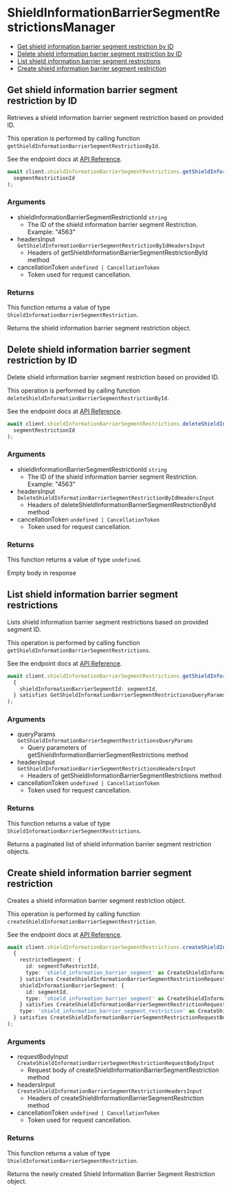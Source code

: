 # ShieldInformationBarrierSegmentRestrictionsManager

- [Get shield information barrier segment restriction by ID](#get-shield-information-barrier-segment-restriction-by-id)
- [Delete shield information barrier segment restriction by ID](#delete-shield-information-barrier-segment-restriction-by-id)
- [List shield information barrier segment restrictions](#list-shield-information-barrier-segment-restrictions)
- [Create shield information barrier segment restriction](#create-shield-information-barrier-segment-restriction)

## Get shield information barrier segment restriction by ID

Retrieves a shield information barrier segment
restriction based on provided ID.

This operation is performed by calling function `getShieldInformationBarrierSegmentRestrictionById`.

See the endpoint docs at
[API Reference](https://developer.box.com/reference/get-shield-information-barrier-segment-restrictions-id/).

<!-- sample get_shield_information_barrier_segment_restrictions_id -->

```ts
await client.shieldInformationBarrierSegmentRestrictions.getShieldInformationBarrierSegmentRestrictionById(
  segmentRestrictionId
);
```

### Arguments

- shieldInformationBarrierSegmentRestrictionId `string`
  - The ID of the shield information barrier segment Restriction. Example: "4563"
- headersInput `GetShieldInformationBarrierSegmentRestrictionByIdHeadersInput`
  - Headers of getShieldInformationBarrierSegmentRestrictionById method
- cancellationToken `undefined | CancellationToken`
  - Token used for request cancellation.

### Returns

This function returns a value of type `ShieldInformationBarrierSegmentRestriction`.

Returns the shield information barrier segment
restriction object.

## Delete shield information barrier segment restriction by ID

Delete shield information barrier segment restriction
based on provided ID.

This operation is performed by calling function `deleteShieldInformationBarrierSegmentRestrictionById`.

See the endpoint docs at
[API Reference](https://developer.box.com/reference/delete-shield-information-barrier-segment-restrictions-id/).

<!-- sample delete_shield_information_barrier_segment_restrictions_id -->

```ts
await client.shieldInformationBarrierSegmentRestrictions.deleteShieldInformationBarrierSegmentRestrictionById(
  segmentRestrictionId
);
```

### Arguments

- shieldInformationBarrierSegmentRestrictionId `string`
  - The ID of the shield information barrier segment Restriction. Example: "4563"
- headersInput `DeleteShieldInformationBarrierSegmentRestrictionByIdHeadersInput`
  - Headers of deleteShieldInformationBarrierSegmentRestrictionById method
- cancellationToken `undefined | CancellationToken`
  - Token used for request cancellation.

### Returns

This function returns a value of type `undefined`.

Empty body in response

## List shield information barrier segment restrictions

Lists shield information barrier segment restrictions
based on provided segment ID.

This operation is performed by calling function `getShieldInformationBarrierSegmentRestrictions`.

See the endpoint docs at
[API Reference](https://developer.box.com/reference/get-shield-information-barrier-segment-restrictions/).

<!-- sample get_shield_information_barrier_segment_restrictions -->

```ts
await client.shieldInformationBarrierSegmentRestrictions.getShieldInformationBarrierSegmentRestrictions(
  {
    shieldInformationBarrierSegmentId: segmentId,
  } satisfies GetShieldInformationBarrierSegmentRestrictionsQueryParams
);
```

### Arguments

- queryParams `GetShieldInformationBarrierSegmentRestrictionsQueryParams`
  - Query parameters of getShieldInformationBarrierSegmentRestrictions method
- headersInput `GetShieldInformationBarrierSegmentRestrictionsHeadersInput`
  - Headers of getShieldInformationBarrierSegmentRestrictions method
- cancellationToken `undefined | CancellationToken`
  - Token used for request cancellation.

### Returns

This function returns a value of type `ShieldInformationBarrierSegmentRestrictions`.

Returns a paginated list of
shield information barrier segment restriction objects.

## Create shield information barrier segment restriction

Creates a shield information barrier
segment restriction object.

This operation is performed by calling function `createShieldInformationBarrierSegmentRestriction`.

See the endpoint docs at
[API Reference](https://developer.box.com/reference/post-shield-information-barrier-segment-restrictions/).

<!-- sample post_shield_information_barrier_segment_restrictions -->

```ts
await client.shieldInformationBarrierSegmentRestrictions.createShieldInformationBarrierSegmentRestriction(
  {
    restrictedSegment: {
      id: segmentToRestrictId,
      type: 'shield_information_barrier_segment' as CreateShieldInformationBarrierSegmentRestrictionRequestBodyRestrictedSegmentTypeField,
    } satisfies CreateShieldInformationBarrierSegmentRestrictionRequestBodyRestrictedSegmentField,
    shieldInformationBarrierSegment: {
      id: segmentId,
      type: 'shield_information_barrier_segment' as CreateShieldInformationBarrierSegmentRestrictionRequestBodyShieldInformationBarrierSegmentTypeField,
    } satisfies CreateShieldInformationBarrierSegmentRestrictionRequestBodyShieldInformationBarrierSegmentField,
    type: 'shield_information_barrier_segment_restriction' as CreateShieldInformationBarrierSegmentRestrictionRequestBodyTypeField,
  } satisfies CreateShieldInformationBarrierSegmentRestrictionRequestBodyInput
);
```

### Arguments

- requestBodyInput `CreateShieldInformationBarrierSegmentRestrictionRequestBodyInput`
  - Request body of createShieldInformationBarrierSegmentRestriction method
- headersInput `CreateShieldInformationBarrierSegmentRestrictionHeadersInput`
  - Headers of createShieldInformationBarrierSegmentRestriction method
- cancellationToken `undefined | CancellationToken`
  - Token used for request cancellation.

### Returns

This function returns a value of type `ShieldInformationBarrierSegmentRestriction`.

Returns the newly created Shield
Information Barrier Segment Restriction object.

